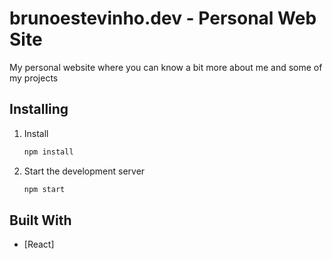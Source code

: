# brunoestevinho.dev - Personal Web Site

My personal website where you can know a bit more about me and some of my projects


## Installing

1. Install

   ```sh
   npm install 
   ```

2. Start the development server

   ```sh
   npm start
   ```

## Built With

* [React]
